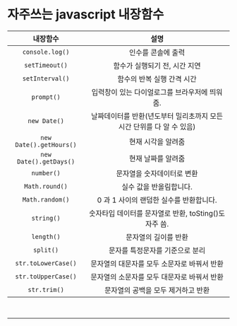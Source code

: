 # 자주쓰는 javascript 내장함수

|내장함수|설명|
|:---:|:---:|
| `console.log()` | 인수를 콘솔에 출력 |
| `setTimeout()` | 함수가 실행되기 전, 시간 지연 |
| `setInterval()` | 함수의 반복 실행 간격 시간 |
| `prompt()` | 입력창이 있는 다이얼로그를 브라우저에 띄워줌. |
| `new Date()` | 날짜데이터를 반환(년도부터 밀리초까지 모든 시간 단위를 다 알 수 있음) |
| `new Date().getHours()` | 현재 시각을 알려줌 |
| `new Date().getDays()` | 현재 날짜를 알려줌 |
| `number()` | 문자열을 숫자데이터로 변환 |
| `Math.round()` | 실수 값을 반올림합니다. |
| `Math.random()` | 0 과 1 사이의 랜덤한 실수를 반환합니다. |
| `string()` |숫자타입 데이터를 문자열로 반환, toSting()도 자주 씀. |
| `length()` | 문자열의 길이를 반환 |
| `split()` | 문자를 특정문자를 기준으로 분리 |
| `str.toLowerCase()` | 문자열의 대문자를 모두 소문자로 바꿔서 반환 |
| `str.toUpperCase()` | 문자열의 소문자를 모두 대문자로 바꿔서 반환 |
| `str.trim()` | 문자열의 공백을 모두 제거하고 반환 |

<br/>

***